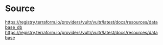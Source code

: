 # Source

https://registry.terraform.io/providers/vultr/vultr/latest/docs/resources/database_db
https://registry.terraform.io/providers/vultr/vultr/latest/docs/resources/database
